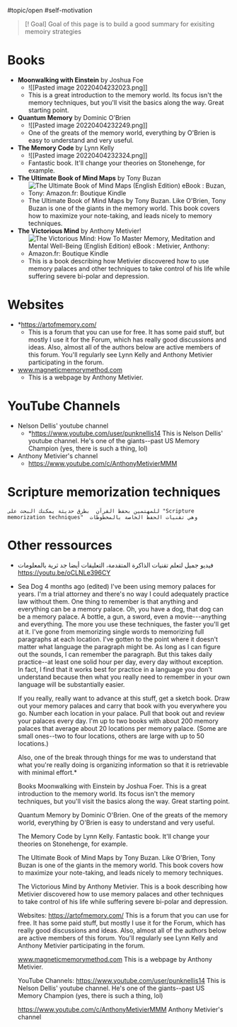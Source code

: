 #topic/open 
#self-motivation

> [! Goal]
> Goal of this page is to build a good summary for exisiting memoiry strategies


# Books 
* **Moonwalking with Einstein** by Joshua Foe
	* ![[Pasted image 20220404232023.png]]
	* This is a great introduction to the memory world. Its focus isn't the memory techniques, but you'll visit the basics along the way. Great starting point. 
* **Quantum Memory** by Dominic O'Brien
	* ![[Pasted image 20220404232249.png]]
	* One of the greats of the memory world, everything by O'Brien is easy to understand and very useful.
* **The Memory Code** by Lynn Kelly
	* ![[Pasted image 20220404232324.png]]
	* Fantastic book. It'll change your theories on Stonehenge, for example. 
* **The Ultimate Book of Mind Maps** by Tony Buzan
	* ![The Ultimate Book of Mind Maps (English Edition) eBook : Buzan, Tony:  Amazon.fr: Boutique Kindle](https://m.media-amazon.com/images/I/41G47wUyNWL.jpg)
	* The Ultimate Book of Mind Maps by Tony Buzan. Like O'Brien, Tony Buzan is one of the giants in the memory world. This book covers how to maximize your note-taking, and leads nicely to memory techniques.
* **The Victorious Mind** by Anthony Metivier!
	* ![The Victorious Mind: How To Master Memory, Meditation and Mental Well-Being  (English Edition) eBook : Metivier, Anthony: Amazon.fr: Boutique Kindle](https://m.media-amazon.com/images/I/41vyUjFgkRL.jpg)
	*  This is a book describing how Metivier discovered how to use memory palaces and other techniques to take control of his life while suffering severe bi-polar and depression. 

# Websites
* *https://artofmemory.com/
	* This is a forum that you can use for free. It has some paid stuff, but mostly I use it for the Forum, which has really good discussions and ideas. Also, almost all of the authors below are active members of this forum. You'll regularly see Lynn Kelly and Anthony Metivier participating in the forum. 
* www.magneticmemorymethod.com
	* This is a webpage by Anthony Metivier. 

# YouTube Channels
* Nelson Dellis' youtube channel 
	* *https://www.youtube.com/user/punknellis14  This is Nelson Dellis' youtube channel. He's one of the giants--past US Memory Champion (yes, there is such a thing, lol)
* Anthony Metivier's channel
	* https://www.youtube.com/c/AnthonyMetivierMMM


 # Scripture memorization techniques
  
	للمهتمين بحفظ القرآن  بطرق حديثة يمكنك البحث على "Scripture memorization techniques"  وهي تقنيات الحفظ الخاصة بالمخطوطات
	
# Other ressources
* فيديو جميل لتعلم تقنيات الذاكرة المتقدمة، التعليقات أيضا جد ثرية بالمعلومات https://youtu.be/oCLNLe396CY
* Sea Dog
	4 months ago (edited)
	I've been using memory palaces for years. I'm a trial attorney and there's no way I could adequately practice law without them. One thing to remember is that anything and everything can be a memory palace. Oh, you have a dog, that dog can be a memory palace.  A bottle, a gun, a sword, even a movie---anything and everything. The more you use these techniques, the faster you'll get at it. I've gone from memorizing single words to memorizing full paragraphs at each location. I've gotten to the point where it doesn't matter what language the paragraph might be. As long as I can figure out the sounds, I can remember the paragraph. But this takes daily practice--at least one solid hour per day, every day without exception. In fact, I find that it works best for practice in a language you don't understand because then what you really need to remember in your own language will be substantially easier. 
	
	If you really, really want to advance at this stuff, get a sketch book. Draw out your memory palaces and carry that book with you everywhere you go. Number each location in your palace. Pull that book out and review your palaces every day. I'm up to two books with about 200 memory palaces that average about 20 locations per memory palace. (Some are small ones--two to four locations, others are large with up to 50 locations.) 
	
	Also, one of the break through things for me was to understand that what you're really doing is organizing information so that it is retrievable with minimal effort.*
	
	Books
	Moonwalking with Einstein by Joshua Foer. This is a great introduction to the memory world. Its focus isn't the memory techniques, but you'll visit the basics along the way. Great starting point. 
	
	Quantum Memory by Dominic O'Brien. One of the greats of the memory world, everything by O'Brien is easy to understand and very useful.
	
	The Memory Code by Lynn Kelly. Fantastic book. It'll change your theories on Stonehenge, for example. 
	
	The Ultimate Book of Mind Maps by Tony Buzan. Like O'Brien, Tony Buzan is one of the giants in the memory world. This book covers how to maximize your note-taking, and leads nicely to memory techniques.
	
	The Victorious Mind by Anthony Metivier. This is a book describing how Metivier discovered how to use memory palaces and other techniques to take control of his life while suffering severe bi-polar and depression. 
	
	Websites: 
	https://artofmemory.com/ This is a forum that you can use for free. It has some paid stuff, but mostly I use it for the Forum, which has really good discussions and ideas. Also, almost all of the authors below are active members of this forum. You'll regularly see Lynn Kelly and Anthony Metivier participating in the forum. 
	
	www.magneticmemorymethod.com  This is a webpage by Anthony Metivier. 
	
	YouTube Channels:
	https://www.youtube.com/user/punknellis14  This is Nelson Dellis' youtube channel. He's one of the giants--past US Memory Champion (yes, there is such a thing, lol)
	
	https://www.youtube.com/c/AnthonyMetivierMMM Anthony Metivier's channel